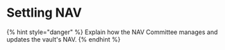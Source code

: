 # Settling NAV

{% hint style="danger" %}
Explain how the NAV Committee manages and updates the vault's NAV.
{% endhint %}
